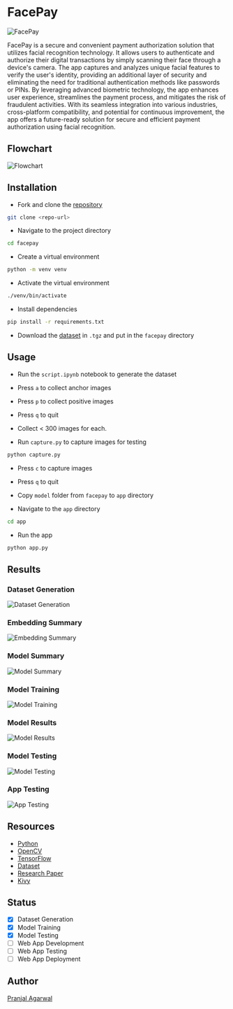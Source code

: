 # FacePay

![FacePay](./assets/images/facepay.png?raw=true "FacePay")

FacePay is a secure and convenient payment authorization solution that utilizes facial recognition technology. It allows users to authenticate and authorize their digital transactions by simply scanning their face through a device's camera. The app captures and analyzes unique facial features to verify the user's identity, providing an additional layer of security and eliminating the need for traditional authentication methods like passwords or PINs. By leveraging advanced biometric technology, the app enhances user experience, streamlines the payment process, and mitigates the risk of fraudulent activities. With its seamless integration into various industries, cross-platform compatibility, and potential for continuous improvement, the app offers a future-ready solution for secure and efficient payment authorization using facial recognition.

## Flowchart

![Flowchart](./assets/images/flowchart.png?raw=true "Flowchart")

## Installation

- Fork and clone the [repository](https://github.com/PranjalAgarwal04/facepay)

```bash
git clone <repo-url>
```

- Navigate to the project directory

```bash
cd facepay
```

- Create a virtual environment

```bash
python -m venv venv
```

- Activate the virtual environment

```bash
./venv/bin/activate
```

- Install dependencies

```bash
pip install -r requirements.txt
```

- Download the [dataset](http://vis-www.cs.umass.edu/lfw/#download) in `.tgz` and put in the `facepay` directory

## Usage

- Run the `script.ipynb` notebook to generate the dataset
- Press `a` to collect anchor images
- Press `p` to collect positive images
- Press `q` to quit
- Collect < 300 images for each.

- Run `capture.py` to capture images for testing

```bash
python capture.py
```

- Press `c` to capture images
- Press `q` to quit

- Copy `model` folder from `facepay` to `app` directory

- Navigate to the `app` directory

```bash
cd app
```

- Run the app

```bash
python app.py
```

## Results

### Dataset Generation

![Dataset Generation](./assets/images/dataset-generation.png?raw=true "Dataset Generation")

### Embedding Summary

![Embedding Summary](./assets/images/embedding-summary.png?raw=true "Embedding Summary")

### Model Summary

![Model Summary](./assets/images/model-summary.png?raw=true "Model Summary")

### Model Training

![Model Training](./assets/images/model-training.png?raw=true "Model Training")

### Model Results

![Model Results](./assets/images/model-results.png?raw=true "Model Results")

### Model Testing

![Model Testing](./assets/images/model-testing.png?raw=true "Model Testing")

### App Testing

![App Testing](./assets/images/app-testing.png?raw=true "App Testing")

## Resources

- [Python](https://www.python.org/)
- [OpenCV](https://opencv.org/)
- [TensorFlow](https://www.tensorflow.org/)
- [Dataset](http://vis-www.cs.umass.edu/lfw)
- [Research Paper](https://www.cs.cmu.edu/~rsalakhu/papers/oneshot1.pdf)
- [Kivy](https://kivy.org/)

## Status

- [x] Dataset Generation
- [x] Model Training
- [x] Model Testing
- [ ] Web App Development
- [ ] Web App Testing
- [ ] Web App Deployment

## Author

[Pranjal Agarwal](https://github.com/PranjalAgarwal04)
